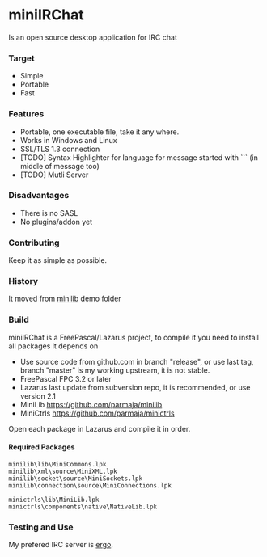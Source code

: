 # miniIRChat

Is an open source desktop application for IRC chat

### Target

 * Simple
 * Portable
 * Fast

### Features

 * Portable, one executable file, take it any where.
 * Works in Windows and Linux
 * SSL/TLS 1.3 connection
 * [TODO] Syntax Highlighter for language for message started with ``` (in middle of message too)
 * [TODO] Mutli Server

### Disadvantages

 * There is no SASL
 * No plugins/addon yet

### Contributing

Keep it as simple as possible.

### History

It moved from [minilib](https://github.com/parmaja/minilib/tree/master/socket/demo/lazarus/IRChat) demo folder

### Build

miniIRChat is a FreePascal/Lazarus project, to compile it you need to install all packages it depends on

 * Use source code from github.com in branch "release", or use last tag,  branch "master" is my working upstream, it is not stable.
 * FreePascal FPC 3.2 or later
 * Lazarus last update from subversion repo, it is recommended, or use version 2.1
 * MiniLib https://github.com/parmaja/minilib
 * MiniCtrls https://github.com/parmaja/minictrls

Open each package in Lazarus and compile it in order.

#### Required Packages

    minilib\lib\MiniCommons.lpk
    minilib\xml\source\MiniXML.lpk
    minilib\socket\source\MiniSockets.lpk
    minilib\connection\source\MiniConnections.lpk

    minictrls\lib\MiniLib.lpk
    minictrls\components\native\NativeLib.lpk

### Testing and Use

My prefered IRC server is [ergo](https://github.com/ergochat/ergo/).
